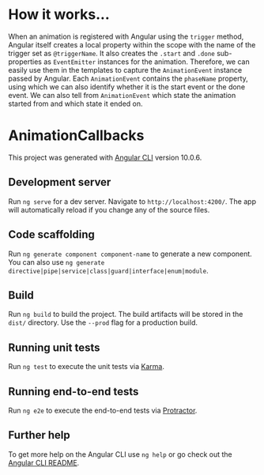 # How it works...

When an animation is registered with Angular using the `trigger` method, Angular itself creates a local property within the scope with the name of the trigger
set as `@triggerName`. It also creates the `.start` and `.done` sub-properties as `EventEmitter` instances for the animation.
Therefore, we can easily use them in the templates to capture the `AnimationEvent` instance passed by Angular. Each `AnimationEvent` contains the `phaseName` property, using which we can also identify whether it is the start event or the done event. We can also tell from `AnimationEvent` which state the animation started from and which state it ended on.

# AnimationCallbacks

This project was generated with [Angular CLI](https://github.com/angular/angular-cli) version 10.0.6.

## Development server

Run `ng serve` for a dev server. Navigate to `http://localhost:4200/`. The app will automatically reload if you change any of the source files.

## Code scaffolding

Run `ng generate component component-name` to generate a new component. You can also use `ng generate directive|pipe|service|class|guard|interface|enum|module`.

## Build

Run `ng build` to build the project. The build artifacts will be stored in the `dist/` directory. Use the `--prod` flag for a production build.

## Running unit tests

Run `ng test` to execute the unit tests via [Karma](https://karma-runner.github.io).

## Running end-to-end tests

Run `ng e2e` to execute the end-to-end tests via [Protractor](http://www.protractortest.org/).

## Further help

To get more help on the Angular CLI use `ng help` or go check out the [Angular CLI README](https://github.com/angular/angular-cli/blob/master/README.md).
